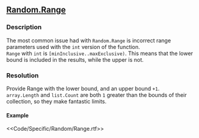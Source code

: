 ## [Random.Range](https://docs.unity3d.com/ScriptReference/Random.Range.html)

### Description
The most common issue had with `Random.Range` is incorrect range parameters used with the `int` version of the function.  
`Range` with `int` is `[minInclusive..maxExclusive)`. This means that the lower bound is included in the results, while the upper is not.

### Resolution
Provide Range with the lower bound, and an upper bound `+1`.  
`array.Length` and `list.Count` are both `1` greater than the bounds of their collection, so they make fantastic limits.

#### Example
<<Code/Specific/Random/Range.rtf>>  